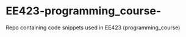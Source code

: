 EE423-programming_course-
=========================

Repo containing code snippets used in EE423 (programming_course)
